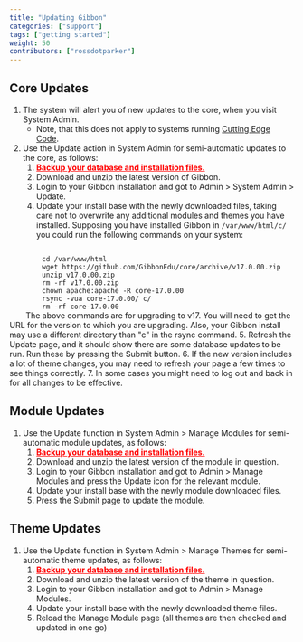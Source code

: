 ```yaml
---
title: "Updating Gibbon"
categories: ["support"]
tags: ["getting started"]
weight: 50
contributors: ["rossdotparker"]
---
```


## Core Updates

1.  The system will alert you of new updates to the core, when you visit System Admin.
    *   Note, that this does not apply to systems running [Cutting Edge Code](https://gibbonedu.org/cutting-edge-code/).
2.  Use the Update action in System Admin for semi-automatic updates to the core, as follows:
    1.  <span style="text-decoration: underline; color: #ff0000;">**Backup your database and installation files.**</span>
    2.  Download and unzip the latest version of Gibbon.
    3.  Login to your Gibbon installation and got to Admin > System Admin > Update.
    4.  Update your install base with the newly downloaded files, taking care not to overwrite any additional modules and themes you have installed.
    Supposing you have installed Gibbon in <code>/var/www/html/c/</code> you could run the following commands on your system:
   <code>
        cd /var/www/html
        wget https://github.com/GibbonEdu/core/archive/v17.0.00.zip
        unzip v17.0.00.zip
        rm -rf v17.0.00.zip
        chown apache:apache -R core-17.0.00
        rsync -vua core-17.0.00/ c/
        rm -rf core-17.0.00
    </code>
    The above commands are for upgrading to v17. You will need to get the URL for the version to which you are upgrading. Also, your Gibbon install may use a different directory than "c" in the rsync command.
    5.  Refresh the Update page, and it should show there are some database updates to be run. Run these by pressing the Submit button.
    6.  If the new version includes a lot of theme changes, you may need to refresh your page a few times to see things correctly.
    7.  In some cases you might need to log out and back in for all changes to be effective.

## Module Updates

1.  Use the Update function in System Admin > Manage Modules for semi-automatic module updates, as follows:
    1.  <span style="text-decoration: underline; color: #ff0000;">**Backup your database and installation files.**</span>
    2.  Download and unzip the latest version of the module in question.
    3.  Login to your Gibbon installation and got to Admin > Manage Modules and press the Update icon for the relevant module.
    4.  Update your install base with the newly module downloaded files.
    5.  Press the Submit page to update the module.

## Theme Updates

1.  Use the Update function in System Admin > Manage Themes for semi-automatic theme updates, as follows:
    1.  <span style="text-decoration: underline; color: #ff0000;">**Backup your database and installation files.**</span>
    2.  Download and unzip the latest version of the theme in question.
    3.  Login to your Gibbon installation and got to Admin > Manage Modules.
    4.  Update your install base with the newly downloaded theme files.
    5.  Reload the Manage Module page (all themes are then checked and updated in one go)
